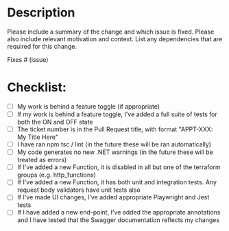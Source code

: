 # Description

Please include a summary of the change and which issue is fixed. Please also include relevant motivation and context. List any dependencies that are required for this change.

Fixes # (issue)

# Checklist:

- [ ] My work is behind a feature toggle (if appropriate)
- [ ] If my work is behind a feature toggle, I've added a full suite of tests for both the ON and OFF state
- [ ] The ticket number is in the Pull Request title, with format "APPT-XXX: My Title Here"
- [ ] I have ran npm tsc / lint (in the future these will be ran automatically)
- [ ] My code generates no new .NET warnings (in the future these will be treated as errors)
- [ ] If I've added a new Function, it is disabled in all but one of the terraform groups (e.g. http_functions)
- [ ] If I've added a new Function, it has both unit and integration tests. Any request body validators have unit tests also
- [ ] If I've made UI changes, I've added appropriate Playwright and Jest tests
- [ ] If I have added a new end-point, I've added the appropriate annotations and I have tested that the Swagger documentation reflects my changes
